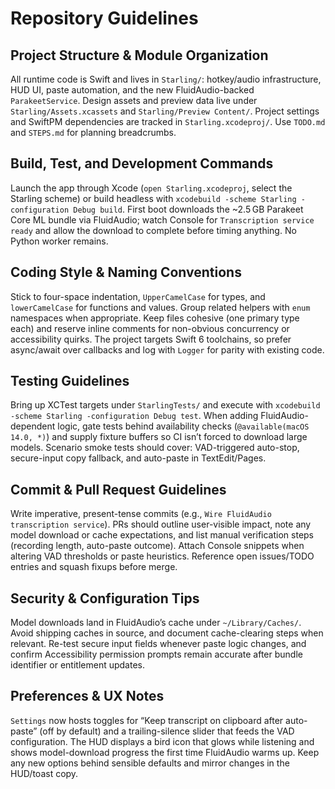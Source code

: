 # Repository Guidelines

## Project Structure & Module Organization
All runtime code is Swift and lives in `Starling/`: hotkey/audio infrastructure, HUD UI, paste automation, and the new FluidAudio-backed `ParakeetService`. Design assets and preview data live under `Starling/Assets.xcassets` and `Starling/Preview Content/`. Project settings and SwiftPM dependencies are tracked in `Starling.xcodeproj/`. Use `TODO.md` and `STEPS.md` for planning breadcrumbs.

## Build, Test, and Development Commands
Launch the app through Xcode (`open Starling.xcodeproj`, select the Starling scheme) or build headless with `xcodebuild -scheme Starling -configuration Debug build`. First boot downloads the ~2.5 GB Parakeet Core ML bundle via FluidAudio; watch Console for `Transcription service ready` and allow the download to complete before timing anything. No Python worker remains.

## Coding Style & Naming Conventions
Stick to four-space indentation, `UpperCamelCase` for types, and `lowerCamelCase` for functions and values. Group related helpers with `enum` namespaces when appropriate. Keep files cohesive (one primary type each) and reserve inline comments for non-obvious concurrency or accessibility quirks. The project targets Swift 6 toolchains, so prefer async/await over callbacks and log with `Logger` for parity with existing code.

## Testing Guidelines
Bring up XCTest targets under `StarlingTests/` and execute with `xcodebuild -scheme Starling -configuration Debug test`. When adding FluidAudio-dependent logic, gate tests behind availability checks (`@available(macOS 14.0, *)`) and supply fixture buffers so CI isn’t forced to download large models. Scenario smoke tests should cover: VAD-triggered auto-stop, secure-input copy fallback, and auto-paste in TextEdit/Pages.

## Commit & Pull Request Guidelines
Write imperative, present-tense commits (e.g., `Wire FluidAudio transcription service`). PRs should outline user-visible impact, note any model download or cache expectations, and list manual verification steps (recording length, auto-paste outcome). Attach Console snippets when altering VAD thresholds or paste heuristics. Reference open issues/TODO entries and squash fixups before merge.

## Security & Configuration Tips
Model downloads land in FluidAudio’s cache under `~/Library/Caches/`. Avoid shipping caches in source, and document cache-clearing steps when relevant. Re-test secure input fields whenever paste logic changes, and confirm Accessibility permission prompts remain accurate after bundle identifier or entitlement updates.

## Preferences & UX Notes
`Settings` now hosts toggles for “Keep transcript on clipboard after auto-paste” (off by default) and a trailing-silence slider that feeds the VAD configuration. The HUD displays a bird icon that glows while listening and shows model-download progress the first time FluidAudio warms up. Keep any new options behind sensible defaults and mirror changes in the HUD/toast copy.
